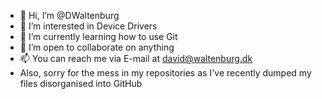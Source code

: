 - 👋 Hi, I’m @DWaltenburg
- 👀 I’m interested in Device Drivers
- 🌱 I’m currently learning how to use Git
- 💞️ I’m open to collaborate on anything
- 📫 You can reach me via E-mail at david@waltenburg.dk
- Also, sorry for the mess in my repositories as I've recently dumped my files disorganised into GitHub

<!---
DWaltenburg/DWaltenburg is a ✨ special ✨ repository because its `README.md` (this file) appears on your GitHub profile.
You can click the Preview link to take a look at your changes.
--->
